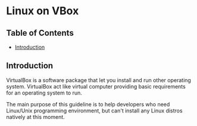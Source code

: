 # Linux on VBox

## Table of Contents
- [Introduction](https://github.com/mekatronik-achmadi/md_tutorial/blob/master/internship/tutorials/linuxvbox.md#introduction)

## Introduction
VirtualBox is a software package that let you install and run other operating system.
VirtualBox act like virtual computer providing basic requirements for an operating system to run.

The main purpose of this guideline is to help developers who need Linux/Unix programming environment,
but can't install any Linux distros natively at this moment.
